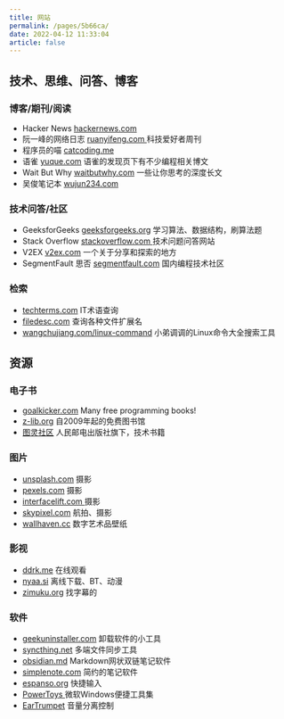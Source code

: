 ```yaml
---
title: 网站
permalink: /pages/5b66ca/
date: 2022-04-12 11:33:04
article: false
---
```


## 技术、思维、问答、博客
### 博客/期刊/阅读

- Hacker News [hackernews.com ](https://news.ycombinator.com/)
- 阮一峰的网络日志 [ruanyifeng.com ](http://www.ruanyifeng.com/blog/) 科技爱好者周刊
- 程序员的喵 [catcoding.me](https://catcoding.me/)
- 语雀 [yuque.com](https://www.yuque.com/explore/headlines) 语雀的发现页下有不少编程相关博文
- Wait But Why [waitbutwhy.com](https://waitbutwhy.com/) 一些让你思考的深度长文
- 吴俊笔记本 [wujun234.com](https://wujun234.com/)

### 技术问答/社区
- GeeksforGeeks [geeksforgeeks.org](https://www.geeksforgeeks.org/) 学习算法、数据结构，刷算法题
- Stack Overflow [stackoverflow.com ](https://stackoverflow.com/) 技术问题问答网站
- V2EX [v2ex.com](https://www.v2ex.com/) 一个关于分享和探索的地方
- SegmentFault 思否 [segmentfault.com](https://segmentfault.com/) 国内编程技术社区

### 检索

- [techterms.com](https://techterms.com/) IT术语查询
- [filedesc.com](https://www.filedesc.com/) 查询各种文件扩展名
- [wangchujiang.com/linux-command](https://wangchujiang.com/linux-command/) 小弟调调的Linux命令大全搜索工具



## 资源

### 电子书

- [goalkicker.com](https://goalkicker.com/) Many free programming books!
- [z-lib.org](https://z-lib.org) 自2009年起的免费图书馆
- [图灵社区](https://www.ituring.com.cn/) 人民邮电出版社旗下，技术书籍

### 图片

- [unsplash.com](https://unsplash.com/) 摄影
- [pexels.com](https://www.pexels.com/) 摄影
- [interfacelift.com ](https://interfacelift.com/)摄影
- [skypixel.com](https://www.skypixel.com/) 航拍、摄影
- [wallhaven.cc](https://wallhaven.cc/) 数字艺术品壁纸

### 影视

- [ddrk.me](https://ddrk.me/) 在线观看
- [nyaa.si](https://nyaa.si/) 离线下载、BT、动漫
- [zimuku.org](http://zimuku.org/) 找字幕的

### 软件

- [geekuninstaller.com](https://geekuninstaller.com/) 卸载软件的小工具
- [syncthing.net](https://syncthing.net/) 多端文件同步工具
- [obsidian.md](https://obsidian.md/) Markdown网状双链笔记软件
- [simplenote.com](https://simplenote.com/) 简约的笔记软件
- [espanso.org](https://espanso.org/) 快捷输入
- [PowerToys ](https://github.com/microsoft/PowerToys) 微软Windows便捷工具集
- [EarTrumpet](https://eartrumpet.app/) 音量分离控制


